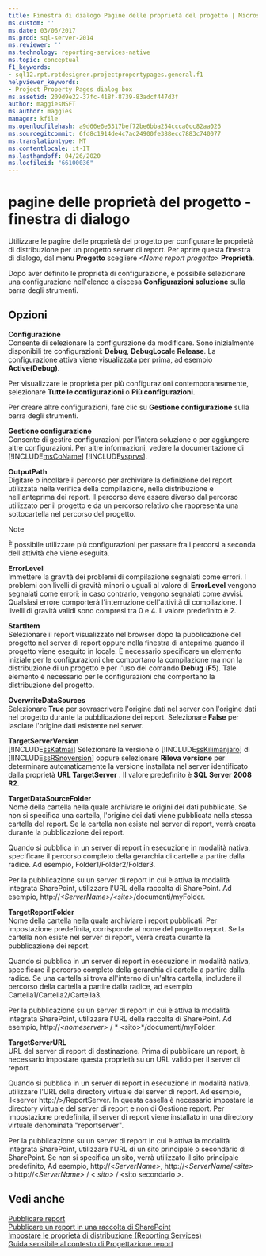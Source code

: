 ```yaml
---
title: Finestra di dialogo Pagine delle proprietà del progetto | Microsoft Docs
ms.custom: ''
ms.date: 03/06/2017
ms.prod: sql-server-2014
ms.reviewer: ''
ms.technology: reporting-services-native
ms.topic: conceptual
f1_keywords:
- sql12.rpt.rptdesigner.projectpropertypages.general.f1
helpviewer_keywords:
- Project Property Pages dialog box
ms.assetid: 209d9e22-37fc-418f-8739-83adcf447d3f
author: maggiesMSFT
ms.author: maggies
manager: kfile
ms.openlocfilehash: a9d66e6e5317bef72be6bba254ccca0cc82aa026
ms.sourcegitcommit: 6fd8c1914de4c7ac24900fe388ecc7883c740077
ms.translationtype: MT
ms.contentlocale: it-IT
ms.lasthandoff: 04/26/2020
ms.locfileid: "66100036"
---
```

# <a name="project-property-pages-dialog-box"></a>pagine delle proprietà del progetto - finestra di dialogo
  Utilizzare le pagine delle proprietà del progetto per configurare le proprietà di distribuzione per un progetto server di report. Per aprire questa finestra di dialogo, dal menu **Progetto** scegliere _\<Nome report progetto>_ **Proprietà**.  
  
 Dopo aver definito le proprietà di configurazione, è possibile selezionare una configurazione nell'elenco a discesa **Configurazioni soluzione** sulla barra degli strumenti.  
  
## <a name="options"></a>Opzioni  
 **Configurazione**  
 Consente di selezionare la configurazione da modificare. Sono inizialmente disponibili tre configurazioni: **Debug**, **DebugLocal**e **Release**. La configurazione attiva viene visualizzata per prima, ad esempio **Active(Debug)**.  
  
 Per visualizzare le proprietà per più configurazioni contemporaneamente, selezionare **Tutte le configurazioni** o **Più configurazioni**.  
  
 Per creare altre configurazioni, fare clic su **Gestione configurazione** sulla barra degli strumenti.  
  
 **Gestione configurazione**  
 Consente di gestire configurazioni per l'intera soluzione o per aggiungere altre configurazioni. Per altre informazioni, vedere la documentazione di [!INCLUDE[msCoName](../../includes/msconame-md.md)] [!INCLUDE[vsprvs](../../includes/vsprvs-md.md)].  
  
 **OutputPath**  
 Digitare o incollare il percorso per archiviare la definizione del report utilizzata nella verifica della compilazione, nella distribuzione e nell'anteprima dei report. Il percorso deve essere diverso dal percorso utilizzato per il progetto e da un percorso relativo che rappresenta una sottocartella nel percorso del progetto.  
  
> [!NOTE]  
>  È possibile utilizzare più configurazioni per passare fra i percorsi a seconda dell'attività che viene eseguita.  
  
 **ErrorLevel**  
 Immettere la gravità dei problemi di compilazione segnalati come errori. I problemi con livelli di gravità minori o uguali al valore di **ErrorLevel** vengono segnalati come errori; in caso contrario, vengono segnalati come avvisi. Qualsiasi errore comporterà l'interruzione dell'attività di compilazione. I livelli di gravità validi sono compresi tra 0 e 4. Il valore predefinito è 2.  
  
 **StartItem**  
 Selezionare il report visualizzato nel browser dopo la pubblicazione del progetto nel server di report oppure nella finestra di anteprima quando il progetto viene eseguito in locale. È necessario specificare un elemento iniziale per le configurazioni che comportano la compilazione ma non la distribuzione di un progetto e per l'uso del comando **Debug** (**F5**). Tale elemento è necessario per le configurazioni che comportano la distribuzione del progetto.  
  
 **OverwriteDataSources**  
 Selezionare **True** per sovrascrivere l'origine dati nel server con l'origine dati nel progetto durante la pubblicazione dei report. Selezionare **False** per lasciare l'origine dati esistente nel server.  
  
 **TargetServerVersion**  
 [!INCLUDE[ssKatmai](../../includes/sskatmai-md.md)] Selezionare la versione o [!INCLUDE[ssKilimanjaro](../../includes/sskilimanjaro-md.md)] di [!INCLUDE[ssRSnoversion](../../includes/ssrsnoversion-md.md)] oppure selezionare **Rileva versione** per determinare automaticamente la versione installata nel server identificato dalla proprietà **URL TargetServer** . Il valore predefinito è **SQL Server 2008 R2**.  
  
 **TargetDataSourceFolder**  
 Nome della cartella nella quale archiviare le origini dei dati pubblicate. Se non si specifica una cartella, l'origine dei dati viene pubblicata nella stessa cartella del report. Se la cartella non esiste nel server di report, verrà creata durante la pubblicazione dei report.  
  
 Quando si pubblica in un server di report in esecuzione in modalità nativa, specificare il percorso completo della gerarchia di cartelle a partire dalla radice. Ad esempio, Folder1/Folder2/Folder3.  
  
 Per la pubblicazione su un server di report in cui è attiva la modalità integrata SharePoint, utilizzare l'URL della raccolta di SharePoint. Ad esempio, http://*\<ServerName>/\<site>*/documenti/myFolder.  
  
 **TargetReportFolder**  
 Nome della cartella nella quale archiviare i report pubblicati. Per impostazione predefinita, corrisponde al nome del progetto report. Se la cartella non esiste nel server di report, verrà creata durante la pubblicazione dei report.  
  
 Quando si pubblica in un server di report in esecuzione in modalità nativa, specificare il percorso completo della gerarchia di cartelle a partire dalla radice. Se una cartella si trova all'interno di un'altra cartella, includere il percorso della cartella a partire dalla radice, ad esempio Cartella1/Cartella2/Cartella3.  
  
 Per la pubblicazione su un server di report in cui è attiva la modalità integrata SharePoint, utilizzare l'URL della raccolta di SharePoint. Ad esempio, http://*\<nomeserver>* / * \<sito>*/documenti/myFolder.  
  
 **TargetServerURL**  
 URL del server di report di destinazione. Prima di pubblicare un report, è necessario impostare questa proprietà su un URL valido per il server di report.  
  
 Quando si pubblica in un server di report in esecuzione in modalità nativa, utilizzare l'URL della directory virtuale del server di report. Ad esempio, il\<server http://>/ReportServer. In questa casella è necessario impostare la directory virtuale del server di report e non di Gestione report. Per impostazione predefinita, il server di report viene installato in una directory virtuale denominata "reportserver".  
  
 Per la pubblicazione su un server di report in cui è attiva la modalità integrata SharePoint, utilizzare l'URL di un sito principale o secondario di SharePoint. Se non si specifica un sito, verrà utilizzato il sito principale predefinito, Ad esempio, http://\<*ServerName>*, http://<*ServerName*/\<*site>* o http://\<*ServerName>* / \< *sito>* / \<sito secondario *>*.  
  
## <a name="see-also"></a>Vedi anche  
 [Pubblicare report](../publish-reports.md)   
 [Pubblicare un report in una raccolta di SharePoint](../reports/publish-a-report-to-a-sharepoint-library.md)   
 [Impostare le proprietà di distribuzione &#40;Reporting Services&#41;](set-deployment-properties-reporting-services.md)   
 [Guida sensibile al contesto di Progettazione report](report-designer-f1-help.md)  
  
  
